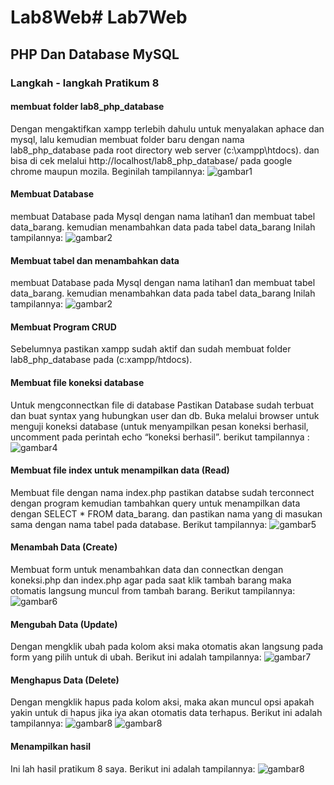 # Lab8Web# Lab7Web

## PHP Dan Database MySQL

### Langkah - langkah Pratikum 8

#### membuat folder lab8_php_database

Dengan mengaktifkan xampp terlebih dahulu untuk menyalakan aphace dan mysql, lalu kemudian membuat folder baru dengan nama lab8_php_database pada root directory web server (c:\xampp\htdocs). dan bisa di cek melalui http://localhost/lab8_php_database/ pada google chrome maupun mozila. Beginilah tampilannya:
![gambar1](screenshot/ss1.png)

#### Membuat Database

membuat Database pada Mysql dengan nama latihan1 dan membuat tabel data_barang. kemudian menambahkan data pada tabel data_barang Inilah tampilannya:
![gambar2](screenshot/ss2.png)

#### Membuat tabel dan menambahkan data

membuat Database pada Mysql dengan nama latihan1 dan membuat tabel data_barang. kemudian menambahkan data pada tabel data_barang Inilah tampilannya:
![gambar2](screenshot/ss3.png)

#### Membuat Program CRUD

Sebelumnya pastikan xampp sudah aktif dan sudah membuat folder lab8_php_database pada (c:xampp/htdocs).

#### Membuat file koneksi database

Untuk mengconnectkan file di database Pastikan Database sudah terbuat dan buat syntax yang hubungkan user dan db. Buka melalui browser untuk menguji koneksi database (untuk menyampilkan pesan koneksi berhasil, uncomment pada perintah echo “koneksi berhasil”. berikut tampilannya :
![gambar4](screenshot/ss4.png)

#### Membuat file index untuk menampilkan data (Read)

Membuat file dengan nama index.php pastikan databse sudah terconnect dengan program kemudian tambahkan query untuk menampilkan data dengan SELECT \* FROM data_barang. dan pastikan nama yang di masukan sama dengan nama tabel pada database. Berikut tampilannya:
![gambar5](screenshot/ss5.png)

#### Menambah Data (Create)

Membuat form untuk menambahkan data dan connectkan dengan koneksi.php dan index.php agar pada saat klik tambah barang maka otomatis langsung muncul from tambah barang. Berikut tampilannya:
![gambar6](screenshot/ss6.png)

#### Mengubah Data (Update)

Dengan mengklik ubah pada kolom aksi maka otomatis akan langsung pada form yang pilih untuk di ubah. Berikut ini adalah tampilannya:
![gambar7](screenshot/ss7.png)

#### Menghapus Data (Delete)

Dengan mengklik hapus pada kolom aksi, maka akan muncul opsi apakah yakin untuk di hapus jika iya akan otomatis data terhapus. Berikut ini adalah tampilannya:
![gambar8](screenshot/ss8.png)
![gambar8](screenshot/ss9.png)

#### Menampilkan hasil

Ini lah hasil pratikum 8 saya. Berikut ini adalah tampilannya:
![gambar8](screenshot/hsl.png)
